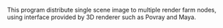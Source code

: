 This program distribute single scene image to multiple render farm nodes, using interface provided by 3D renderer such as Povray and Maya.